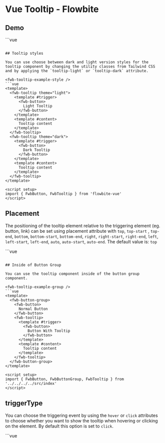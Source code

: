 <script setup>
import FwbTooltipExample from './tooltip/examples/FwbTooltipExample.vue'
import FwbTooltipExamplePosition from './tooltip/examples/FwbTooltipExamplePosition.vue'
import FwbTooltipExampleStyle from './tooltip/examples/FwbTooltipExampleStyle.vue'
import FwbTooltipExampleGroup from './tooltip/examples/FwbTooltipExampleGroup.vue'
import FwbTooltipExampleTrigger from './tooltip/examples/FwbTooltipExampleTrigger.vue'
</script>
# Vue Tooltip - Flowbite

## Demo

<fwb-tooltip-example />
```vue
<template>
  <fwb-tooltip>
    <template #trigger>
      <fwb-button>
        Default Tooltip
      </fwb-button>
    </template>
    <template #content>
      Tooltip content
    </template>
  </fwb-tooltip>
</template>

<script setup>
import { FwbButton, FwbTooltip } from 'flowbite-vue'
</script>
```

## Tooltip styles

You can use choose between dark and light version styles for the tooltip component by changing the utility classes from Tailwind CSS and by applying the `tooltip-light` or `tooltip-dark` attribute.

<fwb-tooltip-example-style />
```vue
<template>
  <fwb-tooltip theme="light">
    <template #trigger>
      <fwb-button>
        Light Tooltip
      </fwb-button>
    </template>
    <template #content>
      Tooltip content
    </template>
  </fwb-tooltip>
  <fwb-tooltip theme="dark">
    <template #trigger>
      <fwb-button>
        Dark Tooltip
      </fwb-button>
    </template>
    <template #content>
      Tooltip content
    </template>
  </fwb-tooltip>
</template>

<script setup>
import { FwbButton, FwbTooltip } from 'flowbite-vue'
</script>
```

## Placement

The positioning of the tooltip element relative to the triggering element (eg. button, link) can be set using placement attribute with `top`, `top-start` , `top-end`, `bottom`, `bottom-start`, `bottom-end`, `right`, `right-start`, `right-end`, `left`, `left-start`, `left-end`, `auto`, `auto-start`,  `auto-end`.
The default value is: `top`

<fwb-tooltip-example-position />
```vue
<template>
  <fwb-tooltip placement="top">
    <template #trigger>
      <fwb-button>
        Tooltip top
      </fwb-button>
    </template>
    <template #content>
      Tooltip on top
    </template>
  </fwb-tooltip>
  <fwb-tooltip placement="right">
    <template #trigger>
      <fwb-button>
        Tooltip right
      </fwb-button>
    </template>
    <template #content>
      Tooltip on right
    </template>
  </fwb-tooltip>
  <fwb-tooltip placement="bottom">
    <template #trigger>
      <fwb-button>
        Tooltip bottom
      </fwb-button>
    </template>
    <template #content>
      Tooltip on bottom
    </template>
  </fwb-tooltip>
  <fwb-tooltip placement="left">
    <template #trigger>
      <fwb-button>
        Tooltip left
      </fwb-button>
    </template>
    <template #content>
      Tooltip on left
    </template>
  </fwb-tooltip>
</template>

<script setup>
import { FwbButton, FwbTooltip } from 'flowbite-vue'
</script>
```

## Inside of Button Group

You can use the tooltip component inside of the button group component.

<fwb-tooltip-example-group />
```vue
<template>
  <fwb-button-group>
    <fwb-button>
      Normal Button
    </fwb-button>
    <fwb-tooltip>
      <template #trigger>
        <fwb-button>
          Button With Tooltip
        </fwb-button>
      </template>
      <template #content>
        Tooltip content
      </template>
    </fwb-tooltip>
  </fwb-button-group>
</template>

<script setup>
import { FwbButton, FwbButtonGroup, FwbTooltip } from '../../../../src/index'
</script>
```


## triggerType

You can choose the triggering event by using the `hover` or `click` attributes to choose whether you want to show the tooltip when hovering or clicking on the element. By default this option is set to `click`.

<fwb-tooltip-example-trigger />
```vue
<template>
  <fwb-tooltip>
    <template #trigger>
      <fwb-button>
        Tooltip hover
      </fwb-button>
    </template>
    <template #content>
      Tooltip content
    </template>
  </fwb-tooltip>
  <fwb-tooltip trigger="click">
    <template #trigger>
      <fwb-button>
        Tooltip click
      </fwb-button>
    </template>
    <template #content>
      Tooltip content
    </template>
  </fwb-tooltip>
</template>

<script lang="ts" setup>
import { FwbButton, FwbTooltip } from 'flowbite-vue'
</script>
```
